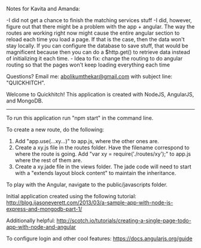 Notes for Kavita and Amanda:

-I did not get a chance to finish the matching services stuff
-I did, however, figure out that there might be a problem with the app + angular. The way the routes are working right now might cause the entire angular section to reload each time you load a page. If that is the case, then the data won't stay locally. If you can configure the database to save stuff, that would be magnificent because then you can do a $http.get() to retrieve data instead of initializing it each time.
	- Idea to fix: change the routing to do angular routing so that the pages won't keep loading everything each time

Questions? Email me: abolikumthekar@gmail.com with subject line: "QUICKHITCH".


Welcome to Quickhitch! 
This application is created with NodeJS, AngularJS, and MongoDB.

--------

To run this application run "npm start" in the command line.

To create a new route, do the following:
1. Add "app.use(...xy...)" to app.js, where the other ones are.
2. Create a xy.js file in the routes folder. Have the filename correspond to where the route is going. Add "var xy = require('./routes/xy');" to app.js where the rest of them are.
3. Create a xy.jade file in the views folder. The jade code will need to start with a 
"extends layout
block content" 
to maintain the inheritance.

To play with the Angular, navigate to the public/javascripts folder.

Initial application created using the following tutorial:
http://blog.ijasoneverett.com/2013/03/a-sample-app-with-node-js-express-and-mongodb-part-1/

Additionally helpful:
http://scotch.io/tutorials/creating-a-single-page-todo-app-with-node-and-angular

To configure login and other cool features:
https://docs.angularjs.org/guide
